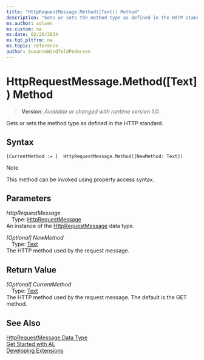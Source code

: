 ```yaml
---
title: "HttpRequestMessage.Method([Text]) Method"
description: "Gets or sets the method type as defined in the HTTP standard."
ms.author: solsen
ms.custom: na
ms.date: 02/26/2024
ms.tgt_pltfrm: na
ms.topic: reference
author: SusanneWindfeldPedersen
---
```

[//]: # (START>DO_NOT_EDIT)
[//]: # (IMPORTANT:Do not edit any of the content between here and the END>DO_NOT_EDIT.)
[//]: # (Any modifications should be made in the .xml files in the ModernDev repo.)
# HttpRequestMessage.Method([Text]) Method
> **Version**: _Available or changed with runtime version 1.0._

Gets or sets the method type as defined in the HTTP standard.


## Syntax
```AL
[CurrentMethod := ]  HttpRequestMessage.Method([NewMethod: Text])
```
> [!NOTE]
> This method can be invoked using property access syntax.
## Parameters
*HttpRequestMessage*  
&emsp;Type: [HttpRequestMessage](httprequestmessage-data-type.md)  
An instance of the [HttpRequestMessage](httprequestmessage-data-type.md) data type.  

*[Optional] NewMethod*  
&emsp;Type: [Text](../text/text-data-type.md)  
The HTTP method used by the request message.  


## Return Value
*[Optional] CurrentMethod*  
&emsp;Type: [Text](../text/text-data-type.md)  
The HTTP method used by the request message. The default is the GET method.


[//]: # (IMPORTANT: END>DO_NOT_EDIT)
## See Also
[HttpRequestMessage Data Type](httprequestmessage-data-type.md)  
[Get Started with AL](../../devenv-get-started.md)  
[Developing Extensions](../../devenv-dev-overview.md)